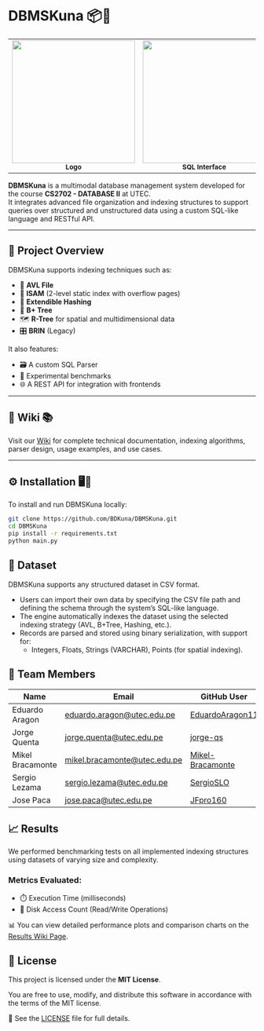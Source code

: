 # DBMSKuna 📦🧠

<table>
<tr>
<td align="center">
  <img src="https://github.com/user-attachments/assets/cf36fe01-1b66-4ecf-beae-f06a178f91ba" height="250px"/><br/>
  <sub><strong>Logo</strong></sub>
</td>
<td align="center">
  <img src="https://github.com/user-attachments/assets/0bdaff2e-c4e2-4ec5-b518-9870d5d575b2" height="250px"/><br/>
  <sub><strong>SQL Interface</strong></sub>
</td>
</tr>
</table>

**DBMSKuna** is a multimodal database management system developed for the course **CS2702 - DATABASE II** at UTEC.  
It integrates advanced file organization and indexing structures to support queries over structured and unstructured data using a custom SQL-like language and RESTful API.

---

## 🧠 Project Overview

DBMSKuna supports indexing techniques such as:

- 📂 **AVL File**
- 🧩 **ISAM** (2-level static index with overflow pages)
- 🧮 **Extendible Hashing**
- 🌳 **B+ Tree**
- 🗺️ **R-Tree** for spatial and multidimensional data
- 🎛️ **BRIN** (Legacy)

It also features:

- 🗃️ A custom SQL Parser
- 🧪 Experimental benchmarks
- 🌐 A REST API for integration with frontends

---

## 📖 Wiki 📚

Visit our [Wiki](https://github.com/BDKuna/DBMSKuna/wiki) for complete technical documentation, indexing algorithms, parser design, usage examples, and use cases.

---

## ⚙️ Installation 🖥️🔧

To install and run DBMSKuna locally:

```bash
git clone https://github.com/BDKuna/DBMSKuna.git
cd DBMSKuna
pip install -r requirements.txt
python main.py
```

## 📂 Dataset 

DBMSKuna supports any structured dataset in CSV format.

- Users can import their own data by specifying the CSV file path and defining the schema through the system’s SQL-like language.
- The engine automatically indexes the dataset using the selected indexing strategy (AVL, B+Tree, Hashing, etc.).
- Records are parsed and stored using binary serialization, with support for:
  - Integers, Floats, Strings (VARCHAR), Points (for spatial indexing). 


## 👥 Team Members

| Name                 | Email                            | GitHub User                               |
|----------------------|----------------------------------|--------------------------------------------|
| Eduardo Aragon       | eduardo.aragon@utec.edu.pe       | [EduardoAragon11](https://github.com/EduardoAragon11)|
| Jorge Quenta         | jorge.quenta@utec.edu.pe         | [jorge-qs](https://github.com/jorge-qs)     |
| Mikel Bracamonte     | mikel.bracamonte@utec.edu.pe              | [Mikel-Bracamonte](https://github.com/Mikel-Bracamonte)     |
| Sergio Lezama| sergio.lezama@utec.edu.pe              | [SergioSLO](https://github.com/SergioSLO)     |
| Jose Paca| jose.paca@utec.edu.pe              | [JFpro160](https://github.com/JFpro160)     |

## 📈 Results

We performed benchmarking tests on all implemented indexing structures using datasets of varying size and complexity.

### Metrics Evaluated:
- ⏱️ Execution Time (milliseconds)
- 📀 Disk Access Count (Read/Write Operations)

📊 You can view detailed performance plots and comparison charts on the [Results Wiki Page](https://github.com/BDKuna/DBMSKuna/wiki/Results).


## 📄 License

This project is licensed under the **MIT License**.

You are free to use, modify, and distribute this software in accordance with the terms of the MIT license.

🔗 See the [LICENSE](LICENSE) file for full details.

